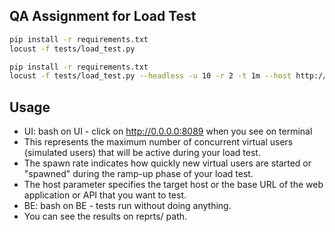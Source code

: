 ##  QA Assignment for Load Test

```bash on UI
pip install -r requirements.txt
locust -f tests/load_test.py  
```

```bash on BE
pip install -r requirements.txt
locust -f tests/load_test.py --headless -u 10 -r 2 -t 1m --host http://0.0.0.0 --html reports/report.html --csv reports/report.csv
```

## Usage

- UI: bash on UI - click on http://0.0.0.0:8089 when you see on terminal
- This represents the maximum number of concurrent virtual users (simulated users) that will be active during your load
  test.
- The spawn rate indicates how quickly new virtual users are started or "spawned" during the ramp-up phase of your load
  test.
- The host parameter specifies the target host or the base URL of the web application or API that you want to test.
- BE: bash on BE - tests run without doing anything.
- You can see the results on reprts/ path.
